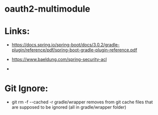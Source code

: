 # oauth2-multimodule

# Links: 
- https://docs.spring.io/spring-boot/docs/3.0.2/gradle-plugin/reference/pdf/spring-boot-gradle-plugin-reference.pdf

- https://www.baeldung.com/spring-security-acl

- 



# Git Ignore:
- git rm -f --cached -r gradle/wrapper
  removes from git cache files that are supposed to be ignored (all in gradle/wrapper folder)

